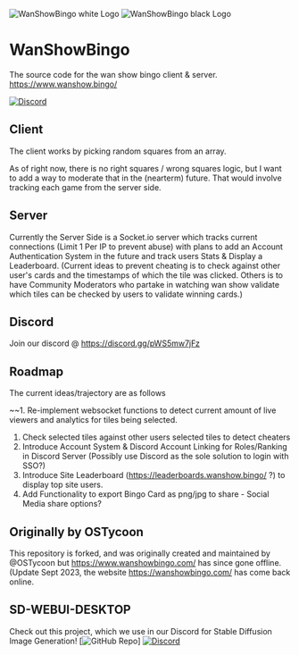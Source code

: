 ![WanShowBingo white Logo](https://wanshow.bingo/resources/images/wanshowbingo-w.png) ![WanShowBingo black Logo](https://wanshow.bingo/resources/images/wanshowbingo-b.png)

# WanShowBingo
The source code for the wan show bingo client & server. https://www.wanshow.bingo/

[![Discord](https://invidget.switchblade.xyz/pWS5mw7jFz)](https://discord.gg/pWS5mw7jFz)

## Client
The client works by picking random squares from an array.

As of right now, there is no right squares / wrong squares logic, but I want to add a way to moderate that in the (nearterm) future. That would involve tracking each game from the server side.

## Server
Currently the Server Side is a Socket.io server which tracks current connections (Limit 1 Per IP to prevent abuse) with plans to add an Account Authentication System in the future and track users Stats & Display a Leaderboard. (Current ideas to prevent cheating is to check against other user's cards and the timestamps of which the tile was clicked. Others is to have Community Moderators who partake in watching wan show validate which tiles can be checked by users to validate winning cards.)

## Discord
Join our discord @ https://discord.gg/pWS5mw7jFz

## Roadmap
The current ideas/trajectory are as follows

~~1. Re-implement websocket functions to detect current amount of live viewers and analytics for tiles being selected.
1. Check selected tiles against other users selected tiles to detect cheaters
2. Introduce Account System & Discord Account Linking for Roles/Ranking in Discord Server (Possibly use Discord as the sole solution to login with SSO?)
3. Introduce Site Leaderboard (https://leaderboards.wanshow.bingo/ ?) to display top site users.
4. Add Functionality to export Bingo Card as png/jpg to share - Social Media share options?

## Originally by OSTycoon
This repository is forked, and was originally created and maintained by @OSTycoon but https://www.wanshowbingo.com/ has since gone offline. (Update Sept 2023, the website https://wanshowbingo.com/ has come back online.

## SD-WEBUI-DESKTOP
Check out this project, which we use in our Discord for Stable Diffusion Image Generation!
[![GitHub Repo](https://github.com/SpenserCai/sd-webui-discord)]
[![Discord](https://invidget.switchblade.xyz/uNJpzEE4sZ)](https://discord.gg/uNJpzEE4sZ)
